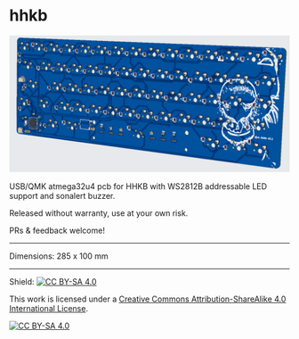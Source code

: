 # hhkb

![Screenshot of PCB](screenshot.png)

USB/QMK atmega32u4 pcb for HHKB with WS2812B addressable LED support and sonalert buzzer.  

Released without warranty, use at your own risk.  

PRs & feedback welcome!

---

Dimensions: 285 x 100 mm

---

Shield: [![CC BY-SA 4.0][cc-by-sa-shield]][cc-by-sa]

This work is licensed under a
[Creative Commons Attribution-ShareAlike 4.0 International License][cc-by-sa].

[![CC BY-SA 4.0][cc-by-sa-image]][cc-by-sa]

[cc-by-sa]: http://creativecommons.org/licenses/by-sa/4.0/
[cc-by-sa-image]: https://licensebuttons.net/l/by-sa/4.0/88x31.png
[cc-by-sa-shield]: https://img.shields.io/badge/License-CC%20BY--SA%204.0-lightgrey.svg

